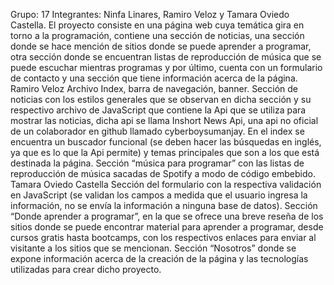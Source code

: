 Grupo: 17 
Integrantes: Ninfa Linares, Ramiro Veloz y Tamara Oviedo Castella. 
El proyecto consiste en una página web  cuya temática gira en torno a la programación, contiene una sección de noticias, una sección donde se hace mención de sitios donde se puede aprender a programar, otra sección donde se encuentran listas de reproducción de música que se puede escuchar mientras programas y por último, cuenta con un formulario de contacto y una sección que tiene información acerca de la página. 
Ramiro Veloz 
Archivo Index, barra de navegación, banner. 
Sección de noticias con los estilos generales que se observan en dicha sección y su respectivo archivo de JavaScript que contiene la Api que se utiliza para mostrar las noticias, dicha api se llama Inshort News Api, una api no oficial de un colaborador en github llamado cyberboysumanjay. En el index se encuentra un buscador funcional (se deben hacer las búsquedas en inglés, ya que es lo que la Api permite)   y temas principales que son a los que está destinada la página. 
Sección “música para programar” con las listas de reproducción de música sacadas de Spotify a modo de código embebido.
Tamara Oviedo Castella
Sección del formulario con la respectiva validación en JavaScript (se validan los campos a medida que el usuario ingresa la información, no se envía la información a ninguna base de datos).
Sección “Donde aprender a programar”, en la que se ofrece una breve reseña de los sitios donde se puede encontrar material para aprender a programar, desde cursos gratis hasta bootcamps, con los respectivos enlaces para enviar al visitante a los sitios que se mencionan. 
Sección “Nosotros” donde se expone información acerca de la creación de la página y las tecnologías utilizadas para crear dicho proyecto.  

